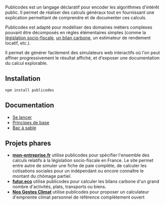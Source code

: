 Publicodes est un langage déclaratif pour encoder les algorithmes d'intérêt
public. Il permet de réaliser des calculs généraux tout en fournissant une
explication permettant de comprendre et de documenter ces calculs.

Publicodes est adapté pour modéliser des domaines métiers complexes pouvant être
décomposés en règles élémentaires simples (comme la [législation socio-fiscale](https://github.com/betagouv/mon-entreprise/tree/master/publicodes),
[un bilan carbone](https://github.com/laem/futureco-data/blob/master/co2.yaml),
un estimateur de rendement locatif, etc.).

Il permet de générer facilement des simulateurs web interactifs où l'on peut affiner
progressivement le résultat affiché, et d'exposer une documentation du calcul explorable.

## Installation

```
npm install publicodes
```

## Documentation

-   [Se lancer](https://publi.codes/langage/se-lancer)
-   [Principes de base](https://publi.codes/langage/principes-de-base)
-   [Bac à sable](https://publi.codes/studio)

## Projets phares

-   **[mon-entreprise.fr](https://mon-entreprise.fr/simulateurs)** utilise publicodes
    pour spécifier l'ensemble des calculs relatifs à la législation socio-fiscale
    en France. Le site permet entre autre de simuler une fiche de paie complète,
    de calculer les cotisations sociales pour un indépendant ou encore connaître
    le montant du chômage partiel.
-   **[futur.eco](https://futur.eco/)** utilise publicodes pour calculer les bilans
    carbone d'un grand nombre d'activités, plats, transports ou biens.
-   **[Nos Gestes Climat](https://ecolab.ademe.fr/apps/climat)** utilise publicodes pour proposer un calculateur d'empreinte climat personnel de référence complètement ouvert
